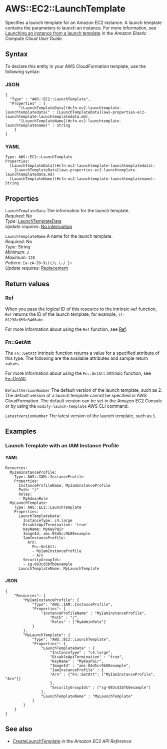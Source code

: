 # AWS::EC2::LaunchTemplate<a name="aws-resource-ec2-launchtemplate"></a>

Specifies a launch template for an Amazon EC2 instance\. A launch template contains the parameters to launch an instance\. For more information, see [Launching an instance from a launch template](https://docs.aws.amazon.com/AWSEC2/latest/WindowsGuide/ec2-launch-templates.html) in the *Amazon Elastic Compute Cloud User Guide*\.

## Syntax<a name="aws-resource-ec2-launchtemplate-syntax"></a>

To declare this entity in your AWS CloudFormation template, use the following syntax:

### JSON<a name="aws-resource-ec2-launchtemplate-syntax.json"></a>

```
{
  "Type" : "AWS::EC2::LaunchTemplate",
  "Properties" : {
      "[LaunchTemplateData](#cfn-ec2-launchtemplate-launchtemplatedata)" : [LaunchTemplateData](aws-properties-ec2-launchtemplate-launchtemplatedata.md),
      "[LaunchTemplateName](#cfn-ec2-launchtemplate-launchtemplatename)" : String
    }
}
```

### YAML<a name="aws-resource-ec2-launchtemplate-syntax.yaml"></a>

```
Type: AWS::EC2::LaunchTemplate
Properties: 
  [LaunchTemplateData](#cfn-ec2-launchtemplate-launchtemplatedata): 
    [LaunchTemplateData](aws-properties-ec2-launchtemplate-launchtemplatedata.md)
  [LaunchTemplateName](#cfn-ec2-launchtemplate-launchtemplatename): String
```

## Properties<a name="aws-resource-ec2-launchtemplate-properties"></a>

`LaunchTemplateData`  <a name="cfn-ec2-launchtemplate-launchtemplatedata"></a>
The information for the launch template\.  
*Required*: No  
*Type*: [LaunchTemplateData](aws-properties-ec2-launchtemplate-launchtemplatedata.md)  
*Update requires*: [No interruption](https://docs.aws.amazon.com/AWSCloudFormation/latest/UserGuide/using-cfn-updating-stacks-update-behaviors.html#update-no-interrupt)

`LaunchTemplateName`  <a name="cfn-ec2-launchtemplate-launchtemplatename"></a>
A name for the launch template\.  
*Required*: No  
*Type*: String  
*Minimum*: `3`  
*Maximum*: `128`  
*Pattern*: `[a-zA-Z0-9\(\)\.\-/_]+`  
*Update requires*: [Replacement](https://docs.aws.amazon.com/AWSCloudFormation/latest/UserGuide/using-cfn-updating-stacks-update-behaviors.html#update-replacement)

## Return values<a name="aws-resource-ec2-launchtemplate-return-values"></a>

### Ref<a name="aws-resource-ec2-launchtemplate-return-values-ref"></a>

When you pass the logical ID of this resource to the intrinsic `Ref` function, `Ref` returns the ID of the launch template, for example, `lt-01238c059e3466abc`\.

For more information about using the `Ref` function, see [Ref](https://docs.aws.amazon.com/AWSCloudFormation/latest/UserGuide/intrinsic-function-reference-ref.html)\.

### Fn::GetAtt<a name="aws-resource-ec2-launchtemplate-return-values-fn--getatt"></a>

The `Fn::GetAtt` intrinsic function returns a value for a specified attribute of this type\. The following are the available attributes and sample return values\.

For more information about using the `Fn::GetAtt` intrinsic function, see [Fn::GetAtt](https://docs.aws.amazon.com/AWSCloudFormation/latest/UserGuide/intrinsic-function-reference-getatt.html)\.

#### <a name="aws-resource-ec2-launchtemplate-return-values-fn--getatt-fn--getatt"></a>

`DefaultVersionNumber`  <a name="DefaultVersionNumber-fn::getatt"></a>
The default version of the launch template, such as 2\.  
The default version of a launch template cannot be specified in AWS CloudFormation\. The default version can be set in the Amazon EC2 Console or by using the `modify-launch-template` AWS CLI command\.

`LatestVersionNumber`  <a name="LatestVersionNumber-fn::getatt"></a>
The latest version of the launch template, such as `5`\.

## Examples<a name="aws-resource-ec2-launchtemplate--examples"></a>

### Launch Template with an IAM Instance Profile<a name="aws-resource-ec2-launchtemplate--examples--Launch_Template_with_an_IAM_Instance_Profile"></a>

#### YAML<a name="aws-resource-ec2-launchtemplate--examples--Launch_Template_with_an_IAM_Instance_Profile--yaml"></a>

```
Resources:
  MyIamInstanceProfile:
    Type: AWS::IAM::InstanceProfile
    Properties:
      InstanceProfileName: MyIamInstanceProfile
      Path: "/"
      Roles:
      - MyAdminRole
  MyLaunchTemplate:
    Type: AWS::EC2::LaunchTemplate
    Properties:
      LaunchTemplateData:
        InstanceType: c4.large
        DisableApiTermination: 'true'
        KeyName: MyKeyPair
        ImageId: ami-04d5cc9b88example
        IamInstanceProfile:
          Arn:
            Fn::GetAtt:
            - MyIamInstanceProfile
            - Arn
        SecurityGroupIds:
        - sg-083cd3bfb8example
      LaunchTemplateName: MyLaunchTemplate
```

### <a name="aws-resource-ec2-launchtemplate--examples--"></a>

#### JSON<a name="aws-resource-ec2-launchtemplate--examples----json"></a>

```
{
    "Resources": {
        "MyIamInstanceProfile": {
            "Type": "AWS::IAM::InstanceProfile",
            "Properties": {
                "InstanceProfileName" : "MyIamInstanceProfile",
                    "Path" : "/",
                    "Roles" : ["MyAdminRole"]
            }
        },
        "MyLaunchTemplate": {
            "Type": "AWS::EC2::LaunchTemplate",
            "Properties": {
                "LaunchTemplateData" : {
                    "InstanceType" : "c4.large",
                    "DisableApiTermination" : "true",
                    "KeyName" : "MyKeyPair",
                    "ImageId" : "ami-04d5cc9b88example",
                    "IamInstanceProfile" : {
                    "Arn" : {"Fn::GetAtt": ["MyIamInstanceProfile", "Arn"]}
                    },
                    "SecurityGroupIds" : ["sg-083cd3bfb8example"]
                },
                "LaunchTemplateName" : "MyLaunchTemplate"
            }
        }		
    }
}
```

## See also<a name="aws-resource-ec2-launchtemplate--seealso"></a>
+ [ CreateLaunchTemplate](https://docs.aws.amazon.com/AWSEC2/latest/APIReference/API_CreateLaunchTemplate.html) in the *Amazon EC2 API Reference* 